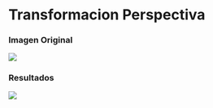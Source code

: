 # Transformacion Perspectiva


### Imagen Original
![](https://github.com/lehi10/TopicosEnGrafica/blob/master/Transformacion/road.jpg)

### Resultados

![](https://github.com/lehi10/TopicosEnGrafica/blob/master/Transformacion/imgs/out.png)


